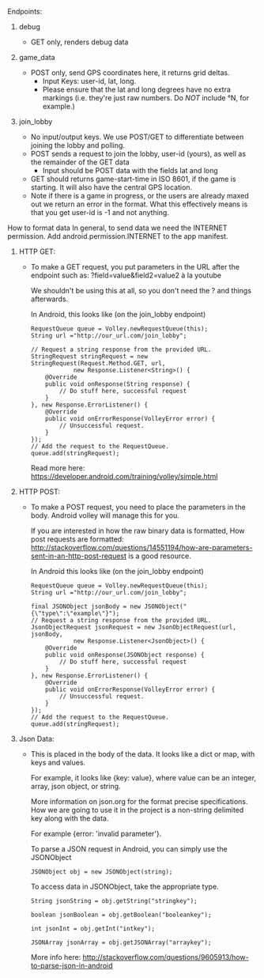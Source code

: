 Endpoints: 

1. debug 
    * GET only, renders debug data

2. game_data
    * POST only, send GPS coordinates here, it returns grid deltas. 
        * Input Keys: user-id, lat, long. 
        * Please ensure that the lat and long degrees have no extra markings (i.e. they're just raw numbers. Do _NOT_ include °N, for example.)

3. join_lobby
    * No input/output keys. We use POST/GET to differentiate between joining the lobby and polling.
    * POST sends a request to join the lobby, user-id (yours), as well as the remainder of the GET data
        * Input should be POST data with the fields lat and long 
    * GET should returns game-start-time in ISO 8601, if the game is starting. It will also have the central GPS location.
    * Note if there is a game in progress, or the users are already maxed out we return an error in the format. What this effectively means is that you get user-id is -1 and not anything.


How to format data
In general, to send data we need the INTERNET permission. 
Add android.permission.INTERNET to the app manifest.

1. HTTP GET: 
    *   To make a GET request, you put parameters in the URL after the endpoint such as: ?field=value&field2=value2 à la youtube

        We shouldn't be using this at all, so you don't need the ? and things afterwards.
    
        In Android, this looks like (on the join_lobby endpoint)
        ```
        RequestQueue queue = Volley.newRequestQueue(this);
        String url ="http://our_url.com/join_lobby";

        // Request a string response from the provided URL.
        StringRequest stringRequest = new StringRequest(Request.Method.GET, url,
                    new Response.Listener<String>() {
            @Override
            public void onResponse(String response) {
                // Do stuff here, successful request
            }
        }, new Response.ErrorListener() {
            @Override
            public void onErrorResponse(VolleyError error) {
                // Unsuccessful request. 
            }
        });
        // Add the request to the RequestQueue.
        queue.add(stringRequest);
        ```

        Read more here: https://developer.android.com/training/volley/simple.html
2. HTTP POST:
    *   To make a POST request, you need to place the parameters in the body. Android volley will manage this for you.

        If you are interested in how the raw binary data is formatted, How post requests are formatted: http://stackoverflow.com/questions/14551194/how-are-parameters-sent-in-an-http-post-request is a good resource.

        In Android this looks like (on the join_lobby endpoint)
        ```
        RequestQueue queue = Volley.newRequestQueue(this);
        String url ="http://our_url.com/join_lobby";

        final JSONObject jsonBody = new JSONObject("{\"type\":\"example\"}");
        // Request a string response from the provided URL.
        JsonObjectRequest jsonRequest = new JsonObjectRequest(url, jsonBody,
                    new Response.Listener<JsonObject>() {
            @Override
            public void onResponse(JSONObject response) {
                // Do stuff here, successful request
            }
        }, new Response.ErrorListener() {
            @Override
            public void onErrorResponse(VolleyError error) {
                // Unsuccessful request. 
            }
        });
        // Add the request to the RequestQueue.
        queue.add(stringRequest);
        ```

3. Json Data:
    *   This is placed in the body of the data. It looks like a dict or map, with keys and values.

        For example, it looks like {key: value}, where value can be an integer, array, json object, or string.

        More information on json.org for the format precise specifications. How we are going to use it in the project is a non-string delimited key along with the data.

        For example {error: 'invalid parameter'}.

        To parse a JSON request in Android, you can simply use the JSONObject

        ``` JSONObject obj = new JSONObject(string); ``` 

        To access data in JSONObject, take the appropriate type. 

        ``` String jsonString = obj.getString("stringkey"); ```

        ``` boolean jsonBoolean = obj.getBoolean("booleankey"); ```

        ``` int jsonInt = obj.getInt("intkey"); ```

        ``` JSONArray jsonArray = obj.getJSONArray("arraykey"); ```

        More info here: http://stackoverflow.com/questions/9605913/how-to-parse-json-in-android
